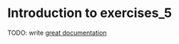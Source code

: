 # Introduction to exercises_5

TODO: write [great documentation](http://jacobian.org/writing/what-to-write/)
